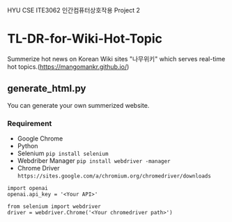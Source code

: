 HYU CSE ITE3062 인간컴퓨터상호작용 Project 2

# TL-DR-for-Wiki-Hot-Topic
Summerize hot news on Korean Wiki sites "나무위키" which serves real-time hot topics.(https://mangomankr.github.io/)

## generate_html.py
You can generate your own summerized website.
### Requirement
* Google Chrome
* Python
* Selenium ```pip install selenium```
* Webdriber Manager ```pip install webdriver -manager```
* Chrome Driver ```https://sites.google.com/a/chromium.org/chromedriver/downloads```  

```
import openai
openai.api_key = '<Your API>'
```

```
from selenium import webdriver
driver = webdriver.Chrome('<Your chromedriver path>')
```
